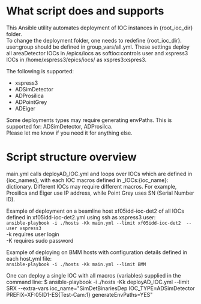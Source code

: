 # What script does and supports 
This Ansible utility automates deployment  of IOC instances in {root_ioc_dir} folder.  
To change the deployment folder, one needs to redefine {root_ioc_dir}.  
user:group should be defined in group_vars/all.yml.
These settings deploy all areaDetector IOCs in  /epics/iocs as softioc:controls user and xspress3 IOCs in /home/xspress3/epics/iocs/ as xspres3:xspres3.  
   
The following is supported:
- xspress3
- ADSimDetector
- ADProsilica
- ADPointGrey
- ADEiger

Some deployments types may require generating envPaths. This is supported for: ADSimDetector, ADProsilca.  
Please let me know if you need it for anything else.


# Script structure overview
main.yml calls deployAD_IOC.yml and loops over IOCs which are defined in {ioc_names}, with each IOC macros defined in _IOCs:{ioc_name}: dictionary. Different IOCs may require different macros. For example, Prosilica and Eiger use IP address, while Point Grey uses SN (Serial Number ID).   
   
Example of deployment on a beamline host xf05idd-ioc-det2 of all IOCs defined in xf05idd-ioc-det2.yml using ssh as xspress3 user:    
```ansible-playbook -i ./hosts -Kk main.yml --limit xf05idd-ioc-det2  --user xspress3```   
-k requires user login   
-K requires sudo password  

Example of deploying on BMM hosts with configuration details defined in each host.yml file:   
```ansible-playbook -i ./hosts -Kk main.yml --limit BMM```   

One can deploy a single IOC with all macros (variables) supplied in the command line:
$ ansible-playbook -i ./hosts -Kk deployAD_IOC.yml --limit SRX --extra-vars ioc_name="SimDetBinariesDep IOC_TYPE=ADSimDetector PREFIX=XF:05ID1-ES{Test-Cam:1} generateEnvPaths=YES"

